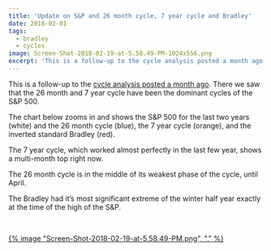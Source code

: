 ```yaml
---
title: 'Update on S&P and 26 month cycle, 7 year cycle and Bradley'
date: 2018-02-01
tags:
  - bradley
  - cycles
image: Screen-Shot-2018-02-19-at-5.58.49-PM-1024x556.png
excerpt: 'This is a follow-up to the cycle analysis posted a month ago. There we saw that the 26 month and 7 year cycle have been the dominant cycles of the S&P 500.'
---
```

<p>This is a follow-up to the <a href="/archives/159">cycle analysis posted a month ago</a>. There we saw that the 26 month and 7 year cycle have been the dominant cycles of the S&amp;P 500.</p>
<p>The chart below zooms in and shows the S&amp;P 500 for the last two years (white) and the 26 month cycle (blue), the 7 year cycle (orange), and the inverted standard Bradley (red).</p>
<p>The 7 year cycle, which worked almost perfectly in the last few year, shows a multi-month top right now.</p>
<p>The 26 month cycle is in the middle of its weakest phase of the cycle, until April.</p>
<p>The Bradley had it’s most significant extreme of the winter half year exactly at the time of the high of the S&amp;P.</p>
<p> </p>
<p><a href='{% image "Screen-Shot-2018-02-19-at-5.58.49-PM.png", "linkonly" %}'>{% image "Screen-Shot-2018-02-19-at-5.58.49-PM.png", "." %}</a></p>
<p> </p>
<p> </p>
<p> </p>
